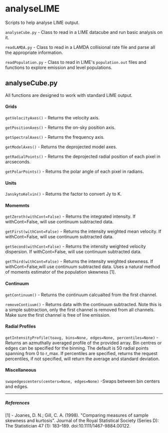 # analyseLIME
Scripts to help analyse LIME output.

`analyseCube.py` - Class to read in a LIME datacube and run basic analysis on it.

`readLAMDA.py` - Class to read in a LAMDA collisional rate file and parse all the appropriate information.

`readPopulation.py` - Class to read in LIME's `population.out` files and functions to explore emission and level populations.


## analyseCube.py

All functions are designed to work with standard LIME output.
  
#### Grids

`getVelocityAxes()` - Returns the velocity axis.
    
`getPositionAxes()` - Returns the on-sky position axis.
    
`getSpectralAxes()` - Returns the frequency axis.
    
`getModelAxes()` - Returns the deprojected model axes.
    
`getRadialPoints()` - Returns the deprojected radial position of each pixel in arcseconds.
    
`getPolarPoints()` - Returns the polar angle of each pixel in radians.
  
  
#### Units

`JanskytoKelvin()` - Returns the factor to convert Jy to K.


#### Momemnts

`getZeroth(withCont=False)` - Returns the integrated intensity. If withCont=False, will use continuum subtracted data.

`getFirst(withCont=False)` - Returns the intensity weighted mean velocity. If withCont=False, will use continuum subtracted data.

`getSecond(withCont=False)` - Returns the intensity weighted velocity dispersion. If withCont=False, will use continuum subtracted data.
    
`getThird(withCont=False)` - Returns the intensity weighted skewness. If withCont=False,will use continuum subtracted data. Uses a natural method of moments estimator of the population skewness [1].


#### Continuum

`getContinuum()` - Returns the continuum calcualted from the first channel.
    
`removeContiuum()` - Returns data with the continuum subtracted. Note this is a simple subtraction, only the first channel is removed from all channels. Make sure the first channel is free of line emission.
    

#### Radial Profiles
 
`getIntensityProfile(toavg, bins=None, edges=None, percentiles=None)` - Returns an azmuthally averaged profile of the provided array. Bin centres or edges can be specified for the binning. The default is 50 radial points spanning from 0 to r_max. If percentiles are specified, returns the request percentiles, if not specified, will return the average and standard deviation.


#### Miscellaneous
 
`swapedgescenters(centers=None, edges=None)` -Swaps between bin centers and edges. 


---
##### References
[1] - Joanes, D. N.; Gill, C. A. (1998). "Comparing measures of sample skewness and kurtosis". Journal of the Royal Statistical Society (Series D): The Statistician 47 (1): 183–189. doi:10.1111/1467-9884.00122.
